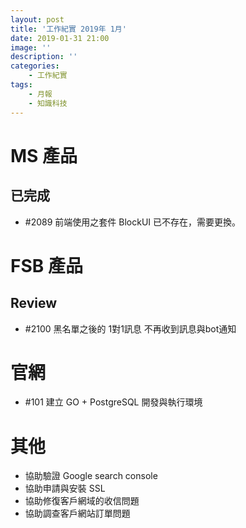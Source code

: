```yaml
---
layout: post
title: '工作紀實 2019年 1月'
date: 2019-01-31 21:00
image: ''
description: ''
categories:
    - 工作紀實
tags:
    - 月報
    - 知識科技
---
```


# MS 產品


## 已完成

* #2089 前端使用之套件 BlockUI 已不存在，需要更換。 

# FSB 產品

## Review

* #2100 黑名單之後的 1對1訊息 不再收到訊息與bot通知 

# 官網

* #101 建立 GO + PostgreSQL 開發與執行環境

# 其他

* 協助驗證 Google search console
* 協助申請與安裝 SSL
* 協助修復客戶網域的收信問題
* 協助調查客戶網站訂單問題
